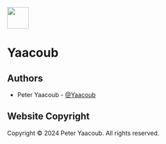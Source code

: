 <img  src="https://avatars.githubusercontent.com/u/87200673" width="50">

# Yaacoub

## Authors

- Peter Yaacoub - [@Yaacoub](https://github.com/Yaacoub)

## Website Copyright

Copyright © 2024 Peter Yaacoub. All rights reserved.
